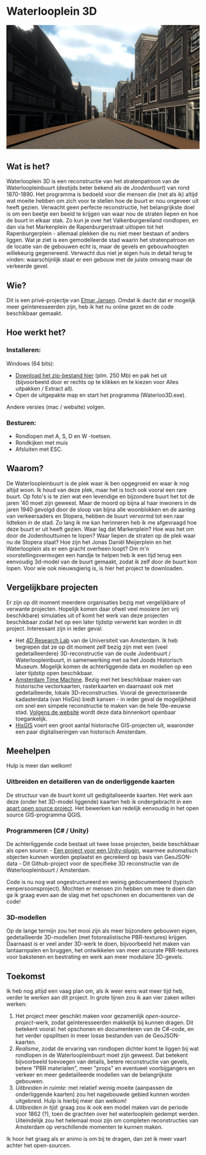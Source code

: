 # Waterlooplein 3D
![Screenshot Jodenbreestraat](https://github.com/ElmarJ/Waterlooplein3D/blob/master/Jodenbreestraat.png "Screenshot Jodenbreestraat")

## Wat is het?

Waterlooplein 3D is een reconstructie van het stratenpatroon van de Waterloopleinbuurt (destijds beter bekend als de _Joodenbuurt_) van rond 1870-1890. Het programma is bedoeld voor die mensen die (net als ik) altijd wat moeite hebben om zich voor te stellen hoe de buurt er nou ongeveer uit heeft gezien. Verwacht geen perfecte reconstructie, het belangrijkste doel is om een beetje een beeld te krijgen van waar nou de straten liepen en hoe de buurt in elkaar stak. Zo kun je over het Valkenburgereiland rondlopen, en dan via het Markenplein de Rapenburgerstraat uitlopen tot het Rapenburgerplein - allemaal plekken die nu niet meer bestaan of anders liggen. Wat je ziet is een gemodelleerde stad waarin het stratenpatroon en de locatie van de gebouwen echt is, maar de gevels en gebouwhoogten willekeurig gegenereerd. Verwacht dus niet je eigen huis in detail terug te vinden: waarschijnlijk staat er een gebouw met de juiste omvang maar de verkeerde gevel.

## Wie?

Dit is een privé-projectje van [Elmar Jansen](https://twitter.com/elmarj). Omdat ik dacht dat er mogelijk meer geïnteresseerden zijn, heb ik het nu online gezet en de code beschikbaar gemaakt.

## Hoe werkt het?

### Installeren:
Windows (64 bits):
- [Download het zip-bestand hier](https://github.com/ElmarJ/Waterlooplein3D/releases/download/v0.1.0/winx64.zip) (plm. 250 Mb) en pak het uit (bijvoorbeeld door er rechts op te klikken en te kiezen voor Alles uitpakken / Extract all).
- Open de uitgepakte map en start het programma (Waterloo3D.exe).

Andere versies (mac / website) volgen.

### Besturen:
- Rondlopen met A, S, D en W -toetsen.
- Rondkijken met muis
- Afsluiten met ESC.

## Waarom?

De Waterloopleinbuurt is de plek waar ik ben opgegroeid en waar ik nog altijd woon. Ik houd van deze plek, maar het is toch ook vooral een rare buurt. Op foto's is te zien wat een levendige en bijzondere buurt het tot de jaren '40 moet zijn geweest. Maar de moord op bijna al haar inwoners in de jaren 1940 gevolgd door de sloop van bijna alle woonblokken en de aanleg van verkeersaders en Stopera, hebben de buurt vervormd tot een raar lidteken in de stad. Zo lang ik me kan herinneren heb ik me afgevraagd hoe deze buurt er uit heeft gezien. Waar lag dat Markenplein? Hoe was het om door de Jodenhouttuinen te lopen? Waar liepen de straten op de plek waar nu de Stopera staat? Hoe zijn het Jonas Daniël Meijerplein en het Waterlooplein als er een gracht overheen loopt? Om m'n voorstellingsvermogen een handje te helpen heb ik een tijd terug een eenvoudig 3d-model van de buurt gemaakt, zodat ik zelf door de buurt kon lopen. Voor wie ook nieuwsgierig is, is hier het project te downloaden.

## Vergelijkbare projecten
Er zijn op dit moment meerdere organisaties bezig met vergelijkbare of verwante projecten. Hopelijk komen daar ofwel veel mooiere (en vrij beschikbare) simulaties uit of komt het werk van deze projecten beschikbaar zodat het op een later tijdstip verwerkt kan worden in dit project. Interessant zijn in ieder geval:

- Het [4D Research Lab](http://4dresearchlab.nl/) van de Universiteit van Amsterdam. Ik heb begrepen dat ze op dit moment zelf bezig zijn met een (veel gedetailleerdere) 3D-reconstructie van de oude Jodenbuurt / Waterloopleinbuurt, in samenwerking met oa het Joods Historisch Museum. Mogelijk komen de achterliggende data en modellen op een later tijdstip open beschikbaar.
- [Amsterdam Time Machine](https://amsterdamtimemachine.nl/). Bezig met het beschikbaar maken van historische vectorkaarten, rasterkaarten en daarnaast ook met gedetailleerde, lokale 3D-reconstructies. Vooral de gevectoriseerde kadasterdata (van HisGis) biedt kansen - in ieder geval de mogelijkheid om snel een simpele reconstructie te maken van de hele 19e-eeuwse stad. [Volgens de website](https://amsterdamtimemachine.nl/hisgis/) wordt deze data binnenkort openbaar toegankelijk.
- [HisGIS](https://hisgis.nl/projecten/amsterdam/) voert een groot aantal historische GIS-projecten uit, waaronder een paar digitaliseringen van historisch Amsterdam.

## Meehelpen

Hulp is meer dan welkom!

### Uitbreiden en detailleren van de onderliggende kaarten 
De structuur van de buurt komt uit gedigitaliseerde kaarten. Het werk aan deze (onder het 3D-model liggende) kaarten heb ik ondergebracht in een [apart open source project](https://github.com/ElmarJ/Amsterdam.1892.GeoJSON). Het bewerken kan redelijk eenvoudig in het open source GIS-programma QGIS.

### Programmeren (C# / Unity)
De achterliggende code bestaat uit twee losse projecten, beide beschikbaar als open source:
    - [Een project voor een Unity-plugin](https://github.com/ElmarJ/GeoJsonCityBuilder), waarmee automatisch objecten kunnen worden geplaatst en gecreëerd op basis van GeoJSON-data
    - Dit Github-project voor de specifieke 3D reconstructie van de Waterloopleinbuurt / Amsterdam.

Code is nu nog wat ongestructureerd en weinig gedocumenteerd (typisch eenpersoonsproject). Mochten er mensen zin hebben om mee te doen dan ga ik graag even aan de slag met het opschonen en documenteren van de code!

### 3D-modellen
Op de lange termijn zou het mooi zijn als meer bijzondere gebouwen eigen, gedetailleerde 3D-modellen (met fotorealistische PBR-textures) krijgen. Daarnaast is er veel ander 3D-werk te doen, bijvoorbeeld het maken van lantaarnpalen en bruggen, het ontwikkelen van meer accurate PBR-textures voor bakstenen en bestrating en werk aan meer modulaire 3D-gevels.
    
## Toekomst

Ik heb nog altijd een vaag plan om, als ik weer eens wat meer tijd heb, verder te werken aan dit project. In grote lijnen zou ik aan vier zaken willen werken:

1.  Het project meer geschikt maken voor gezamenlijk _open-source-project_-werk, zodat geïnteresseerden makkelijk bij kunnen dragen. Dit betekent vooral: het opschonen en documenteren van de C#-code, en het verder opsplitsen in meer losse bestanden van de GeoJSON-kaarten.
2.  _Realisme_, zodat de ervaring van rondlopen dichter komt te liggen bij wat rondlopen in de Waterloopleinbuurt moet zijn geweest. Dat betekent bijvoorbeeld toevoegen van details, betere reconstructie van gevels, betere "PBR materialen", meer "props" en eventueel voorbijgangers en verkeer en meer gedetailleerde modellen van de belangrijkste gebouwen.
3.  _Uitbreiden in ruimte_: met relatief weinig moeite (aanpassen de onderliggende kaarten) zou het nagebouwde gebied kunnen worden uitgebreid. Hulp is hierbij meer dan welkom!
4. _Uitbreiden in tijd_: graag zou ik ook een model maken van de periode voor 1862 (?), toen de grachten over het waterlooplein gedempt werden. Uiteindelijk zou het helemaal mooi zijn om completen reconstructies van Amsterdam op verschillende momenten te kunnen maken.

Ik hoor het graag als er animo is om bij te dragen, dan zet ik meer vaart achter het open-sourcen.
